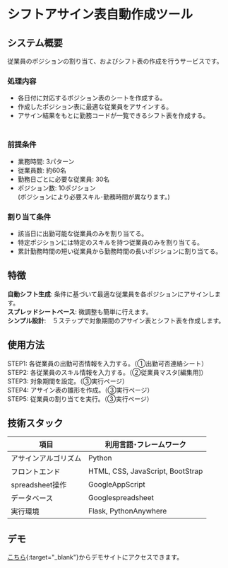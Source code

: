 # シフトアサイン表自動作成ツール

## システム概要
  
従業員のポジションの割り当て、およびシフト表の作成を行うサービスです。
    
  
### 処理内容
- 各日付に対応するポジション表のシートを作成する。
- 作成したポジション表に最適な従業員をアサインする。
- アサイン結果をもとに勤務コードが一覧できるシフト表を作成する。
　　  
　　
### 前提条件
- 業務時間: 3パターン
- 従業員数: 約60名
- 勤務日ごとに必要な従業員: 30名
- ポジション数: 10ポジション<br>(ポジションにより必要スキル･勤務時間が異なります。)
   
### 割り当て条件
- 該当日に出勤可能な従業員のみを割り当てる。
- 特定ポジションには特定のスキルを持つ従業員のみを割り当てる。
- 累計勤務時間の短い従業員から勤務時間の長いポジションに割り当てる。
  

## 特徴
  
**自動シフト生成**: 条件に基づいて最適な従業員を各ポジションにアサインします。  
**スプレッドシートベース**: 微調整も簡単に行えます。  
**シンプル設計**:　５ステップで対象期間のアサイン表とシフト表を作成します。  
  
## 使用方法
  
STEP1: 各従業員の出勤可否情報を入力する。（①出勤可否連絡シート）  
STEP2: 各従業員のスキル情報を入力する。（②従業員マスタ[編集用]）  
STEP3: 対象期間を設定。（③実行ページ）  
STEP4: アサイン表の雛形を作成。（③実行ページ）  
STEP5: 従業員の割り当てを実行。（③実行ページ）  
  
## 技術スタック
  
| 項目 | 利用言語･フレームワーク |
| ---- | ---- |
| アサインアルゴリズム | Python |
| フロントエンド | HTML, CSS, JavaScript, BootStrap |
| spreadsheet操作 | GoogleAppScript |
| データベース | Googlespreadsheet |
| 実行環境 | Flask, PythonAnywhere |
  
  
  
  
## デモ
[こちら](https://docs.google.com/spreadsheets/d/1-2b6lYNqAkUJvuMUj0tLKmZiJ_YqCmy9LzTC610pilk/edit#gid=1089588557){:target="_blank"}からデモサイトにアクセスできます。

